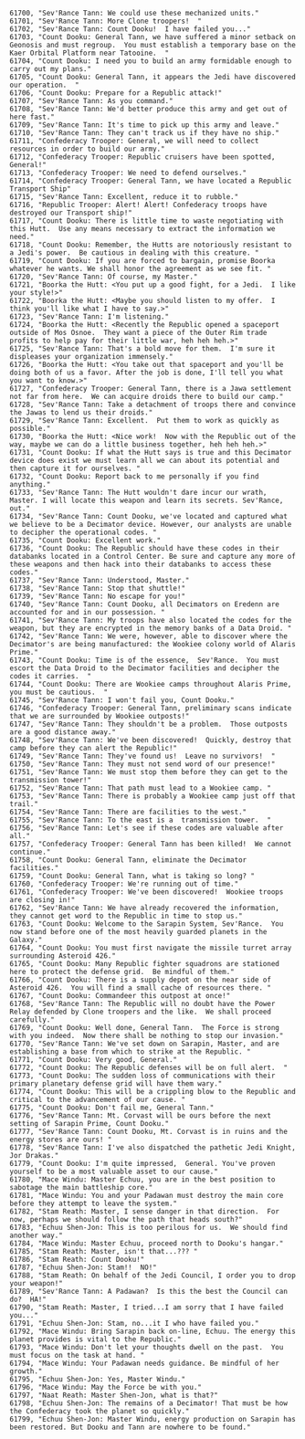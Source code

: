 ﻿```text
61700, "Sev'Rance Tann: We could use these mechanized units."
61701, "Sev'Rance Tann: More Clone troopers!  "
61702, "Sev'Rance Tann: Count Dooku!  I have failed you..."
61703, "Count Dooku: General Tann, we have suffered a minor setback on Geonosis and must regroup.  You must establish a temporary base on the Kaer Orbital Platform near Tatooine.  "
61704, "Count Dooku: I need you to build an army formidable enough to carry out my plans."
61705, "Count Dooku: General Tann, it appears the Jedi have discovered our operation.  "
61706, "Count Dooku: Prepare for a Republic attack!"
61707, "Sev'Rance Tann: As you command."
61708, "Sev'Rance Tann: We'd better produce this army and get out of here fast."
61709, "Sev'Rance Tann: It's time to pick up this army and leave."
61710, "Sev'Rance Tann: They can't track us if they have no ship."
61711, "Confederacy Trooper: General, we will need to collect resources in order to build our army."
61712, "Confederacy Trooper: Republic cruisers have been spotted, General!"
61713, "Confederacy Trooper: We need to defend ourselves."
61714, "Confederacy Trooper: General Tann, we have located a Republic Transport Ship"
61715, "Sev'Rance Tann: Excellent, reduce it to rubble."
61716, "Republic Trooper: Alert! Alert! Confederacy troops have destroyed our Transport ship!"
61717, "Count Dooku: There is little time to waste negotiating with this Hutt.  Use any means necessary to extract the information we need."
61718, "Count Dooku: Remember, the Hutts are notoriously resistant to a Jedi's power.  Be cautious in dealing with this creature. "
61719, "Count Dooku: If you are forced to bargain, promise Boorka whatever he wants. We shall honor the agreement as we see fit. "
61720, "Sev'Rance Tann: Of course, my Master."
61721, "Boorka the Hutt: <You put up a good fight, for a Jedi.  I like your style!>"
61722, "Boorka the Hutt: <Maybe you should listen to my offer.  I think you'll like what I have to say.>"
61723, "Sev'Rance Tann: I'm listening."
61724, "Boorka the Hutt: <Recently the Republic opened a spaceport outside of Mos Osnoe.  They want a piece of the Outer Rim trade profits to help pay for their little war, heh heh heh.>"
61725, "Sev'Rance Tann: That's a bold move for them.  I'm sure it displeases your organization immensely."
61726, "Boorka the Hutt: <You take out that spaceport and you'll be doing both of us a favor. After the job is done, I'll tell you what you want to know.>"
61727, "Confederacy Trooper: General Tann, there is a Jawa settlement not far from here.  We can acquire droids there to build our camp."
61728, "Sev'Rance Tann: Take a detachment of troops there and convince the Jawas to lend us their droids."
61729, "Sev'Rance Tann: Excellent.  Put them to work as quickly as possible."
61730, "Boorka the Hutt: <Nice work!  Now with the Republic out of the way, maybe we can do a little business together, heh heh heh.>"
61731, "Count Dooku: If what the Hutt says is true and this Decimator device does exist we must learn all we can about its potential and then capture it for ourselves. "
61732, "Count Dooku: Report back to me personally if you find anything."
61733, "Sev'Rance Tann: The Hutt wouldn't dare incur our wrath, Master. I will locate this weapon and learn its secrets. Sev'Rance, out."
61734, "Sev'Rance Tann: Count Dooku, we've located and captured what we believe to be a Decimator device. However, our analysts are unable to decipher the operational codes. "
61735, "Count Dooku: Excellent work."
61736, "Count Dooku: The Republic should have these codes in their databanks located in a Control Center. Be sure and capture any more of these weapons and then hack into their databanks to access these codes."
61737, "Sev'Rance Tann: Understood, Master."
61738, "Sev'Rance Tann: Stop that shuttle!"
61739, "Sev'Rance Tann: No escape for you!"
61740, "Sev'Rance Tann: Count Dooku, all Decimators on Eredenn are accounted for and in our possession. "
61741, "Sev'Rance Tann: My troops have also located the codes for the weapon, but they are encrypted in the memory banks of a Data Droid. "
61742, "Sev'Rance Tann: We were, however, able to discover where the Decimator's are being manufactured: the Wookiee colony world of Alaris Prime."
61743, "Count Dooku: Time is of the essence,  Sev'Rance.  You must escort the Data Droid to the Decimator facilities and decipher the codes it carries.  "
61744, "Count Dooku: There are Wookiee camps throughout Alaris Prime, you must be cautious.  "
61745, "Sev'Rance Tann: I won't fail you, Count Dooku."
61746, "Confederacy Trooper: General Tann, preliminary scans indicate that we are surrounded by Wookiee outposts!"
61747, "Sev'Rance Tann: They shouldn't be a problem.  Those outposts are a good distance away."
61748, "Sev'Rance Tann: We've been discovered!  Quickly, destroy that camp before they can alert the Republic!"
61749, "Sev'Rance Tann: They've found us!  Leave no survivors!  "
61750, "Sev'Rance Tann: They must not send word of our presence!"
61751, "Sev'Rance Tann: We must stop them before they can get to the transmission tower!"
61752, "Sev'Rance Tann: That path must lead to a Wookiee camp. "
61753, "Sev'Rance Tann: There is probably a Wookiee camp just off that trail."
61754, "Sev'Rance Tann: There are facilities to the west."
61755, "Sev'Rance Tann: To the east is a  transmission tower.  "
61756, "Sev'Rance Tann: Let's see if these codes are valuable after all."
61757, "Confederacy Trooper: General Tann has been killed!  We cannot continue."
61758, "Count Dooku: General Tann, eliminate the Decimator facilities."
61759, "Count Dooku: General Tann, what is taking so long? "
61760, "Confederacy Trooper: We're running out of time."
61761, "Confederacy Trooper: We've been discovered!  Wookiee troops are closing in!"
61762, "Sev'Rance Tann: We have already recovered the information, they cannot get word to the Republic in time to stop us."
61763, "Count Dooku: Welcome to the Sarapin System, Sev'Rance.  You now stand before one of the most heavily guarded planets in the Galaxy."
61764, "Count Dooku: You must first navigate the missile turret array surrounding Asteroid 426."
61765, "Count Dooku: Many Republic fighter squadrons are stationed here to protect the defense grid.  Be mindful of them."
61766, "Count Dooku: There is a supply depot on the near side of Asteroid 426.  You will find a small cache of resources there. "
61767, "Count Dooku: Commandeer this outpost at once!"
61768, "Sev'Rance Tann: The Republic will no doubt have the Power Relay defended by Clone troopers and the like.  We shall proceed carefully."
61769, "Count Dooku: Well done, General Tann.  The Force is strong with you indeed.  Now there shall be nothing to stop our invasion."
61770, "Sev'Rance Tann: We've set down on Sarapin, Master, and are establishing a base from which to strike at the Republic. "
61771, "Count Dooku: Very good, General."
61772, "Count Dooku: The Republic defenses will be on full alert.  "
61773, "Count Dooku: The sudden loss of communications with their primary planetary defense grid will have them wary."
61774, "Count Dooku: This will be a crippling blow to the Republic and critical to the advancement of our cause. "
61775, "Count Dooku: Don't fail me, General Tann."
61776, "Sev'Rance Tann: Mt. Corvast will be ours before the next setting of Sarapin Prime, Count Dooku."
61777, "Sev'Rance Tann: Count Dooku, Mt. Corvast is in ruins and the energy stores are ours! "
61778, "Sev'Rance Tann: I've also dispatched the pathetic Jedi Knight, Jor Drakas."
61779, "Count Dooku: I'm quite impressed,  General. You've proven yourself to be a most valuable asset to our cause."
61780, "Mace Windu: Master Echuu, you are in the best position to sabotage the main battleship core."
61781, "Mace Windu: You and your Padawan must destroy the main core before they attempt to leave the system."
61782, "Stam Reath: Master, I sense danger in that direction.  For now, perhaps we should follow the path that heads south?"
61783, "Echuu Shen-Jon: This is too perilous for us.  We should find another way."
61784, "Mace Windu: Master Echuu, proceed north to Dooku's hangar."
61785, "Stam Reath: Master, isn't that...??? "
61786, "Stam Reath: Count Dooku!"
61787, "Echuu Shen-Jon: Stam!!  NO!"
61788, "Stam Reath: On behalf of the Jedi Council, I order you to drop your weapon!"
61789, "Sev'Rance Tann: A Padawan?  Is this the best the Council can do?  HA!"
61790, "Stam Reath: Master, I tried...I am sorry that I have failed you..."
61791, "Echuu Shen-Jon: Stam, no...it I who have failed you."
61792, "Mace Windu: Bring Sarapin back on-line, Echuu. The energy this planet provides is vital to the Republic."
61793, "Mace Windu: Don't let your thoughts dwell on the past.  You must focus on the task at hand. "
61794, "Mace Windu: Your Padawan needs guidance. Be mindful of her growth."
61795, "Echuu Shen-Jon: Yes, Master Windu."
61796, "Mace Windu: May the Force be with you."
61797, "Naat Reath: Master Shen-Jon, what is that?"
61798, "Echuu Shen-Jon: The remains of a Decimator! That must be how the Confederacy took the planet so quickly."
61799, "Echuu Shen-Jon: Master Windu, energy production on Sarapin has been restored. But Dooku and Tann are nowhere to be found."
```